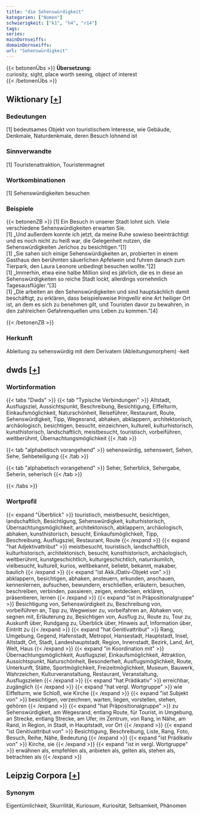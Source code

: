 ```yaml
---
title: "die Sehenswürdigkeit"
kategorien: ["Nomen"]
schwierigkeit: ["k1", "h4", "r14"]
tags:
series:
mainDornseiffs:
domainDornseiffs:
url: "Sehenswürdigkeit"
---
```


{{< betonenÜbs >}}
**Übersetzung:**  
curiosity, sight, place  worth seeing, object  of interest  
{{< /betonenÜbs >}}

## Wiktionary [[+](https://de.wiktionary.org/wiki/Sehenswürdigkeit)]

### Bedeutungen
[1] bedeutsames Objekt von touristischem Interesse, wie Gebäude, Denkmale, Naturdenkmale, deren Besuch lohnend ist  

### Sinnverwandte
[1] Touristenattraktion, Touristenmagnet  

### Wortkombinationen
[1] Sehenswürdigkeiten besuchen  

### Beispiele
{{< betonenZB >}}
[1] Ein Besuch in unserer Stadt lohnt sich. Viele verschiedene Sehenswürdigkeiten erwarten Sie.  
[1] „Und außerdem konnte ich jetzt, da meine Ruhe sowieso beeinträchtigt und es noch nicht zu heiß war, die Gelegenheit nutzen, die Sehenswürdigkeiten Jerichos zu besichtigen.“[1]  
[1] „Sie sahen sich einige Sehenswürdigkeiten an, probierten in einem Gasthaus den berühmten säuerlichen Apfelwein und fuhren danach zum Tierpark, den Laura Leonore unbedingt besuchen wollte.“[2]  
[1] „Immerhin, etwa eine halbe Million sind es jährlich, die es in diese an Sehenswürdigkeiten so reiche Stadt lockt, allerdings vornehmlich Tagesausflügler.“[3]  
[1] „Die arbeiten an den Sehenswürdigkeiten und sind hauptsächlich damit beschäftigt, zu erklären, dass beispielsweise Þingvellir eine Art heiliger Ort ist, an dem es sich zu benehmen gilt, und Touristen davor zu bewahren, in den zahlreichen Gefahrenquellen ums Leben zu kommen.“[4]  

{{< /betonenZB >}}
### Herkunft
Ableitung zu sehenswürdig mit dem Derivatem (Ableitungsmorphem) -keit  



## dwds [[+](https://www.dwds.de/wb/Sehenswürdigkeit)]

### Wortinformation
{{< tabs "Dwds" >}}
{{< tab "Typische Verbindungen" >}}
Altstadt, Ausflugsziel, Aussichtspunkt, Beschreibung, Besichtigung, Eiffelturm, Einkaufsmöglichkeit, Naturschönheit, Reiseführer, Restaurant, Route, Sehenswürdigkeit, Tipp, Wegesrand, abhaken, abklappern, architektonisch, archäologisch, besichtigen, besucht, einzeichnen, kulturell, kulturhistorisch, kunsthistorisch, landschaftlich, meistbesucht, touristisch, vorbeiführen, weltberühmt, Übernachtungsmöglichkeit
{{< /tab >}}

{{< tab "alphabetisch vorangehend" >}}
sehenswürdig, sehenswert, Sehen, Sehe, Sehbeteiligung
{{< /tab >}}

{{< tab "alphabetisch vorangehend" >}}
Seher, Seherblick, Sehergabe, Seherin, seherisch
{{< /tab >}}

{{< /tabs >}}

### Wortprofil
{{< expand "Überblick" >}} touristisch, meistbesucht, besichtigen, landschaftlich, Besichtigung, Sehenswürdigkeit, kulturhistorisch, Übernachtungsmöglichkeit, architektonisch, abklappern, archäologisch, abhaken, kunsthistorisch, besucht, Einkaufsmöglichkeit, Tipp, Beschreibung, Ausflugsziel, Restaurant, Route {{< /expand >}}
{{< expand "hat Adjektivattribut" >}} meistbesucht, touristisch, landschaftlich, kulturhistorisch, architektonisch, besucht, kunsthistorisch, archäologisch, weltberühmt, kunstgeschichtlich, kulturgeschichtlich, naturräumlich, vielbesucht, kulturell, kurios, weltbekannt, beliebt, bekannt, makaber, baulich {{< /expand >}}
{{< expand "ist Akk./Dativ-Objekt von" >}} abklappern, besichtigen, abhaken, ansteuern, erkunden, anschauen, kennenlernen, aufsuchen, bewundern, erschließen, erläutern, besuchen, beschreiben, verbinden, passieren, zeigen, entdecken, erklären, präsentieren, lernen {{< /expand >}}
{{< expand "ist in Präpositionalgruppe" >}} Besichtigung von, Sehenswürdigkeit zu, Beschreibung von, vorbeiführen an, Tipp zu, Wegweiser zu, vorbeifahren an, Abhaken von, segnen mit, Erläuterung zu, Besichtigen von, Ausflug zu, Route zu, Tour zu, Auskunft über, Rundgang zu, Überblick über, Hinweis auf, Information über, Eintritt zu {{< /expand >}}
{{< expand "hat Genitivattribut" >}} Rang, Umgebung, Gegend, Hafenstadt, Metropol, Hansestadt, Hauptstadt, Insel, Altstadt, Ort, Stadt, Landeshauptstadt, Region, Innenstadt, Bezirk, Land, Art, Welt, Haus {{< /expand >}}
{{< expand "in Koordination mit" >}} Übernachtungsmöglichkeit, Ausflugsziel, Einkaufsmöglichkeit, Attraktion, Aussichtspunkt, Naturschönheit, Besonderheit, Ausflugsmöglichkeit, Route, Unterkunft, Stätte, Sportmöglichkeit, Freizeitmöglichkeit, Museum, Bauwerk, Wahrzeichen, Kulturveranstaltung, Restaurant, Veranstaltung, Ausflugszielen {{< /expand >}}
{{< expand "hat Prädikativ" >}} erreichbar, zugänglich {{< /expand >}}
{{< expand "hat vergl. Wortgruppe" >}} wie Eiffelturm, wie Schloß, wie Kirche {{< /expand >}}
{{< expand "ist Subjekt von" >}} besichtigen, verzeichnen, warten, liegen, vorstellen, stehen, gehören {{< /expand >}}
{{< expand "hat Präpositionalgruppe" >}} zu Sehenswürdigkeit, am Wegesrand, entlang Route, für Tourist, in Umgebung, an Strecke, entlang Strecke, am Ufer, im Zentrum, von Rang, in Nähe, am Rand, in Region, in Stadt, in Hauptstadt, vor Ort {{< /expand >}}
{{< expand "ist Genitivattribut von" >}} Besichtigung, Beschreibung, Liste, Rang, Foto, Besuch, Reihe, Nähe, Bedeutung {{< /expand >}}
{{< expand "ist Prädikativ von" >}} Kirche, sie {{< /expand >}}
{{< expand "ist in vergl. Wortgruppe" >}} erwähnen als, empfehlen als, anbieten als, gelten als, stehen als, betrachten als {{< /expand >}}

## Leipzig Corpora [[+](https://corpora.uni-leipzig.de/en/res?word=Sehenswürdigkeit&corpusId=deu_newscrawl-public_2018)]


### Synonym
Eigentümlichkeit, Skurrilität, Kuriosum, Kuriosität, Seltsamkeit, Phänomen

